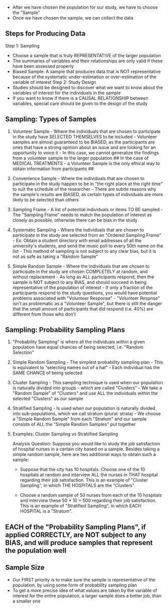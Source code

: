<!-- Producing Data --> 

- After we have chosen the population for our study, we have to choose the "Sample" 
- Once we have chosen the sample, we can collect the data 



## Steps for Producing Data ## 

Step 1: Sampling 
  - Choose a sample that is truly REPRESENTATIVE of the larger population 
  - The summaries of variables and their relationships are only valid if these have been assessed properly 
  - Biased Sample: A sample that produces data that is NOT representative because of the systematic under-estimation or over-estimation of the variable of interest 
Step 2: Study Design 
  - Studies should be designed to discover what we want to know about the variables of interest for the individuals in the sample 
  - If you want to know if there is a CAUSAL RELATIONSHIP between variables, special care should be given to the design of the study 
  
## ########################################

## Sampling: Types of Samples ##
  
  1. Volunteer Sample
    - Where the individuals that are chosen to participate in the study have SELECTED THEMSELVES to be included 
    - Volunteer samples are almost guaranteed to be BIASED, as the participants are ones that have a strong opinion about an issue and are looking for an opportunity to voice it 
    - In this case, we cannot generalize the findings from a volunteer sample to the larger population
    ## In the case of MEDICAL TREATMENTS - a Volunteer Sample is the only ethical way to obtain information from participants ##
    
  2. Convenience Sample 
    - Where the individuals that are chosen to participate in the study happen to be in "the right place at the right time" to suit the schedule of the researcher 
    - There are subtle reasons why the sample's results are BIASED, as certain types of individuals are more likely to be selected than others 

  3. Sampling Frame 
    - A list of potential individuals or items TO BE sampled
    - The "Sampling Frame" needs to match the population of interest as closely as possible, otherwise there can be bias in the study 
    
  4. Systematic Sampling 
    - Where the individuals that are chosen to participate in the study are selected from an "Ordered Sampling Frame"
    - Ex: Obtain a student directory with email addresses of all the university's students, and send the music poll to every 50th name on the list
    - This method of sampling is not subject to any clear bias, but it is not as safe as taking a "Random Sample" 
    
  5. Simple Random Sample
    - Where the individuals that are chosen to participate in the study are chosen COMPLETELY at random, and without replacement 
    - As long as ALL participants respond, then the sample is NOT subject to any BIAS, and should succeed in being representative of the population of interest 
    - If only a fraction of the participants respond to the study questions, you would have potential problems associated with "Volunteer Response" 
    - "Volunteer Respnse" isn't as problematic as a "Volunteer Sample", but there is still the danger that the small amount of participants that did respond (i.e. 40%) are different from those who don't 
    
## Sampling: Probability Sampling Plans ##

  1. "Probability Sampling" is where all the individuals within a given population have equal chances of being selected, i.e. "Random Selection"
  
  2. Simple Random Sampling
    - The simplest probability sampling plan
    - This is equivalent to “selecting names out of a hat”
    - Each individual has the SAME CHANCE of being selected
    
  3. Cluster Sampling 
    - This sampling technique is used when our population is naturally divided into groups - which are called "Clusters" 
    - We take a "Random Sample" of "Clusters" and use ALL the individuals within the selected "Clusters" as our sample 
  
  4. Stratified Sampling 
    - Is used when our population is naturally divided into sub-populations, which we call stratum (plural: strata)
    - We choose a "Simple Random Sample" from each "Stratum" and our sample consists of ALL the "Simple Random Samples" put together 
    
  5. Examples: Cluster Sampling vs Stratiified Sampling 
     
     Analysis Question: Suppose you would like to study the job satisfaction of hospital nurses in a certain city based on a sample. Besides taking a simple random sample, here are two additional ways to obtain such a sample:

        - Suppose that the city has 10 hospitals. Choose one of the 10 hospitals at random and interview ALL the nurses in THAT hospital regarding their job satisfaction. This is an example of "Cluster Sampling", in which THE HOSPITALS are the "Clusters".

        - Choose a random sample of 50 nurses from each of the 10 hospitals and interview these 50 * 10 = 500 regarding their job satisfaction. This is an example of "Stratified Sampling", in which EACH HOSPITAL is a "Stratum".
    
## EACH of the "Probability Sampling Plans", if applied CORRECTLY, are NOT subject to any BIAS, and will produce samples that represent the population well ### 

## Sample Size ## 

  - Our FIRST priority is to make sure the sample is representative of the population, by using some form of probability sampling plan 
  - To get a more precise idea of what values are taken by the variable of interest for the entire population, a larger sample does a better job, than a smaller one 









































  
  
  
  
  
  
  
  
  
  
  
  
  
  
  
  
  
  
  
  
  
  
  
  
  
  
  
  
  
  
  
  
  
  
  
  
  
  
  
  
  
  
  
  
  
  
  
  
  
  
  
  
  
  
  
  
  
  
  
  
  
  
  
  
  
  
  
  
  
  
 